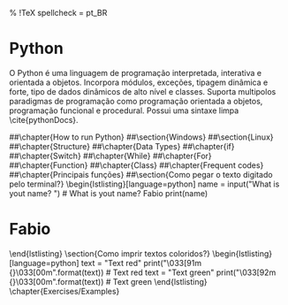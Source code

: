 % !TeX spellcheck = pt_BR
# Python

O Python é uma linguagem de programação interpretada, interativa e orientada a objetos. Incorpora módulos, exceções, tipagem dinâmica e forte, tipo de dados  dinâmicos de alto nível e classes. Suporta multipolos paradigmas de programação como programação orientada a objetos, programação funcional e procedural. Possui uma sintaxe limpa \cite{pythonDocs}.

##\chapter{How to run Python}
##\section{Windows}
##\section{Linux}
##\chapter{Structure}
##\chapter{Data Types}
##\chapter{if}
##\chapter{Switch}
##\chapter{While}
##\chapter{For}
##\chapter{Function}
##\chapter{Class}
##\chapter{Frequent codes}
##\chapter{Principais funções}
##\section{Como pegar o texto digitado pelo terminal?}
\begin{lstlisting}[language=python]
	name = input("What is yout name? ")
	# What is yout name? Fabio
  print(name)
  # Fabio
  \end{lstlisting}
  \section{Como imprir textos coloridos?}
\begin{lstlisting}[language=python]
	text = "Text red"
	print("\033[91m {}\033[00m".format(text))
	# Text red
	text = "Text green"
	print("\033[92m {}\033[00m".format(text))
	# Text green
  \end{lstlisting}
\chapter{Exercises/Examples}
